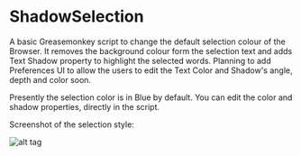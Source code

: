 ShadowSelection
===============
A basic Greasemonkey script to change the default selection colour of the Browser.
It removes the background colour form the selection text and adds Text Shadow property to highlight the selected words.
Planning to add Preferences UI to allow the users to edit the Text Color and Shadow's angle, depth and color soon.

Presently the selection color is in Blue by default. You can edit the color and shadow properties, directly in the
script.

Screenshot of the selection style:

![alt tag](http://imageshack.com/a/img661/5555/Q6izoj.png)
